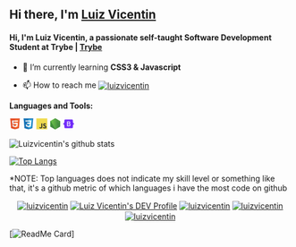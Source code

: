 ## Hi there, I'm [Luiz Vicentin](https://github.com/luizvicentin)

#### Hi, I'm Luiz Vicentin, a passionate self-taught Software Development Student at Trybe | [Trybe](https://www.betrybe.com/)

- 🌱 I’m  currently learning **CSS3 & Javascript**

- 📫 How to reach me  <a href="luizpavanello@gmail.com" target="blank"><img align="center" src="https://cdn.jsdelivr.net/npm/simple-icons@3.4.0/icons/gmail.svg" alt="luizvicentin" height="20" width="20"/></a>

**Languages and Tools:**

<p align="left">
<img src="https://github.com/devicons/devicon/blob/master/icons/html5/html5-original.svg" alt="html5"  width="20" height="20"/>
<img src="https://github.com/devicons/devicon/blob/master/icons/css3/css3-original.svg" alt="css3"  width="20" height="20"/>
<img src="https://github.com/devicons/devicon/blob/master/icons/javascript/javascript-original.svg" alt="javascript" width="20" height="20"/>
<img src="https://github.com/devicons/devicon/blob/master/icons/nodejs/nodejs-original.svg" alt="nodejs" width="20" height="20"/>
<img src="https://github.com/devicons/devicon/blob/master/icons/bootstrap/bootstrap-plain.svg" alt="bootstrap" width="20" height="20"/>
</p>

![Luizvicentin's github stats](https://github-readme-stats.vercel.app/api?username=luizvicentin&show_icons=true&theme=vue-dark)

[![Top Langs](https://github-readme-stats.vercel.app/api/top-langs/?username=luizvicentin&layout=compact&theme=vue-dark)](https://github.com/luizvicentin/github-readme-stats)

*NOTE: Top languages does not indicate my skill level or something like that, it's a github metric of which languages i have the most code on github

<p align="center">
<a href="https://codepen.io/luizvicentin" target="blank"><img align="center" src="https://cdn.jsdelivr.net/npm/simple-icons@3.0.1/icons/codepen.svg" alt="luizvicentin" height="20" width="20" /></a>
<a href="https://dev.to/luizvicentin" target="blank"><img align="center" src="https://d2fltix0v2e0sb.cloudfront.net/dev-badge.svg" alt="Luiz Vicentin's DEV Profile" height="20" width="20" /></a>
<a href="https://twitter.com/LuizFVicentin" target="blank"><img align="center" src="https://cdn.jsdelivr.net/npm/simple-icons@3.0.1/icons/twitter.svg" alt="luizvicentin" height="20" width="20" /></a>
<a href="https://linkedin.com/in/luizvicentin" target="blank"><img align="center" src="https://cdn.jsdelivr.net/npm/simple-icons@3.0.1/icons/linkedin.svg" alt="luizvicentin" height="20" width="20" /></a>
<a href="https://instagram.com/luiz.fernando.vicentin" target="blank"><img align="center" src="https://cdn.jsdelivr.net/npm/simple-icons@3.0.1/icons/instagram.svg" alt="luizvicentin" height="20" width="20" /></a>
</p>

[![ReadMe Card](https://github-readme-stats.vercel.app/api/pin/?username=luizvicentin&repo=github-readme-stats&theme=vue-dark)]
